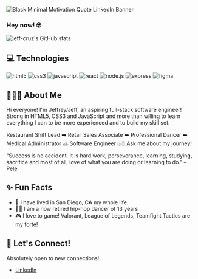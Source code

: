 ![Black Minimal Motivation Quote LinkedIn Banner](https://user-images.githubusercontent.com/99565410/174502420-f8873c22-0512-4708-95bf-26682998a539.png)
### Hey now! 🤓
![jeff-cruz's GitHub stats](https://github-readme-stats.vercel.app/api?username=jeff-cruz&hide=contribs,prs)

## 💻 Technologies
![html5](https://user-images.githubusercontent.com/99565410/174503544-a51705df-ac1e-48e7-ae5f-2563fc5ddd53.png)
![css3](https://user-images.githubusercontent.com/99565410/174503568-b31a14e6-3093-43a2-97a0-d5a982ad489b.png)
![javascript](https://user-images.githubusercontent.com/99565410/174503324-da4e4300-812b-412d-97f3-f7fe6d4240e1.png)
![react](https://user-images.githubusercontent.com/99565410/174503372-9b24bd01-66b6-49aa-92bb-ea716403e0a9.png)
![node.js](https://user-images.githubusercontent.com/99565410/174503477-a9f0ab93-5ae8-4e1a-85a3-6b798780c665.png)
![express](https://user-images.githubusercontent.com/99565410/174503676-f3704d14-7a3f-4b6a-b4db-3c974329a726.png)
![figma](https://user-images.githubusercontent.com/99565410/174503755-d17913e7-1971-4b28-9c79-52f04a36b6f8.png)

## 🧑🏻‍💻 About Me
Hi everyone! I'm Jeffrey/Jeff, an aspiring full-stack software engineer! Strong in HTML5, CSS3 and JavaScript and more than willing to learn everything I can to be more experienced and to build my skill set. 

Restaurant Shift Lead ➡️ Retail Sales Associate ➡️ Professional Dancer ➡️ Medical Administrator 🔜 Software Engineer 
👆🏼 Ask me about my journey!

“Success is no accident. It is hard work, perseverance, learning, studying, sacrifice and most of all, love of what you are doing or learning to do.” – Pele

## ✨ Fun Facts
* 📍 I have lived in San Diego, CA my whole life. 
* 🕺🏼 I am a now retired hip-hop dancer of 13 years 
* 🎮 I love to game! Valorant, League of Legends, Teamfight Tactics are my forte! 

## 🔗 Let's Connect!
Absolutely open to new connections! 
* [LinkedIn](https://www.linkedin.com/in/jeffreydcruz/)
